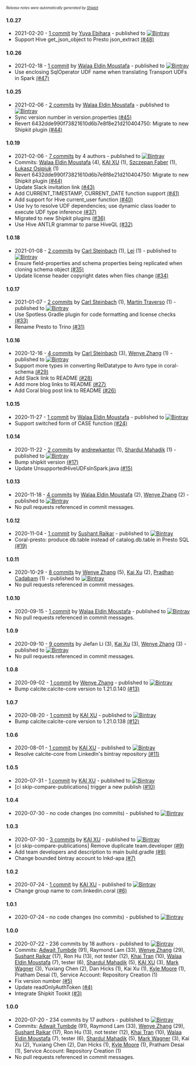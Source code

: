 <sup><sup>*Release notes were automatically generated by [Shipkit](http://shipkit.org/)*</sup></sup>

#### 1.0.27
 - 2021-02-20 - [1 commit](https://github.com/linkedin/coral/compare/v1.0.26...v1.0.27) by [Yuya Ebihara](https://github.com/ebyhr) - published to [![Bintray](https://img.shields.io/badge/Bintray-1.0.27-green.svg)](https://bintray.com/linkedin/maven/coral/1.0.27)
 - Support Hive get_json_object to Presto json_extract [(#48)](https://github.com/linkedin/coral/pull/48)

#### 1.0.26
 - 2021-02-18 - [1 commit](https://github.com/linkedin/coral/compare/v1.0.25...v1.0.26) by [Walaa Eldin Moustafa](https://github.com/wmoustafa) - published to [![Bintray](https://img.shields.io/badge/Bintray-1.0.26-green.svg)](https://bintray.com/linkedin/maven/coral/1.0.26)
 - Use enclosing SqlOperator UDF name when translating Transport UDFs in Spark [(#47)](https://github.com/linkedin/coral/pull/47)

#### 1.0.25
 - 2021-02-06 - [2 commits](https://github.com/linkedin/coral/compare/v1.0.24...v1.0.25) by [Walaa Eldin Moustafa](https://github.com/wmoustafa) - published to [![Bintray](https://img.shields.io/badge/Bintray-1.0.25-green.svg)](https://bintray.com/linkedin/maven/coral/1.0.25)
 - Sync version number in version.properties [(#45)](https://github.com/linkedin/coral/pull/45)
 - Revert 6432dde990f73821610d6b7e8f8e21d210404750: Migrate to new Shipkit plugin [(#44)](https://github.com/linkedin/coral/pull/44)

#### 1.0.19
 - 2021-02-06 - [7 commits](https://github.com/linkedin/coral/compare/v1.0.18...v1.0.19) by 4 authors - published to [![Bintray](https://img.shields.io/badge/Bintray-1.0.19-green.svg)](https://bintray.com/linkedin/maven/coral/1.0.19)
 - Commits: [Walaa Eldin Moustafa](https://github.com/wmoustafa) (4), [KAI XU](https://github.com/kxu1026) (1), [Szczepan Faber](https://github.com/mockitoguy) (1), [Łukasz Osipiuk](https://github.com/losipiuk) (1)
 - Revert 6432dde990f73821610d6b7e8f8e21d210404750: Migrate to new Shipkit plugin [(#44)](https://github.com/linkedin/coral/pull/44)
 - Update Slack invitation link [(#43)](https://github.com/linkedin/coral/pull/43)
 - Add CURRENT_TIMESTAMP, CURRENT_DATE function support [(#41)](https://github.com/linkedin/coral/pull/41)
 - Add support for Hive current_user function [(#40)](https://github.com/linkedin/coral/pull/40)
 - Use Ivy to resolve UDF dependencies; use dynamic class loader to execute UDF type inference [(#37)](https://github.com/linkedin/coral/pull/37)
 - Migrated to new Shipkit plugins [(#36)](https://github.com/linkedin/coral/pull/36)
 - Use Hive ANTLR grammar to parse HiveQL [(#32)](https://github.com/linkedin/coral/pull/32)

#### 1.0.18
 - 2021-01-08 - [2 commits](https://github.com/linkedin/coral/compare/v1.0.17...v1.0.18) by [Carl Steinbach](https://github.com/cwsteinbach) (1), [Lei](https://github.com/autumnust) (1) - published to [![Bintray](https://img.shields.io/badge/Bintray-1.0.18-green.svg)](https://bintray.com/linkedin/maven/coral/1.0.18)
 - Ensure field-properties and schema properties being replicated when cloning schema object [(#35)](https://github.com/linkedin/coral/pull/35)
 - Update license header copyright dates when files change [(#34)](https://github.com/linkedin/coral/pull/34)

#### 1.0.17
 - 2021-01-07 - [2 commits](https://github.com/linkedin/coral/compare/v1.0.16...v1.0.17) by [Carl Steinbach](https://github.com/cwsteinbach) (1), [Martin Traverso](https://github.com/martint) (1) - published to [![Bintray](https://img.shields.io/badge/Bintray-1.0.17-green.svg)](https://bintray.com/linkedin/maven/coral/1.0.17)
 - Use Spotless Gradle plugin for code formatting and license checks [(#33)](https://github.com/linkedin/coral/pull/33)
 - Rename Presto to Trino [(#31)](https://github.com/linkedin/coral/pull/31)

#### 1.0.16
 - 2020-12-16 - [4 commits](https://github.com/linkedin/coral/compare/v1.0.15...v1.0.16) by [Carl Steinbach](https://github.com/cwsteinbach) (3), [Wenye Zhang](https://github.com/funcheetah) (1) - published to [![Bintray](https://img.shields.io/badge/Bintray-1.0.16-green.svg)](https://bintray.com/linkedin/maven/coral/1.0.16)
 - Support more types in converting RelDatatype to Avro type in coral-schema [(#29)](https://github.com/linkedin/coral/pull/29)
 - Add Slack link to README [(#28)](https://github.com/linkedin/coral/pull/28)
 - Add more blog links to README [(#27)](https://github.com/linkedin/coral/pull/27)
 - Add Coral blog post link to README [(#26)](https://github.com/linkedin/coral/pull/26)

#### 1.0.15
 - 2020-11-27 - [1 commit](https://github.com/linkedin/coral/compare/v1.0.14...v1.0.15) by [Walaa Eldin Moustafa](https://github.com/wmoustafa) - published to [![Bintray](https://img.shields.io/badge/Bintray-1.0.15-green.svg)](https://bintray.com/linkedin/maven/coral/1.0.15)
 - Support switched form of CASE function [(#24)](https://github.com/linkedin/coral/pull/24)

#### 1.0.14
 - 2020-11-22 - [2 commits](https://github.com/linkedin/coral/compare/v1.0.13...v1.0.14) by [andrewkantor](https://github.com/andrewkantor) (1), [Shardul Mahadik](https://github.com/shardulm94) (1) - published to [![Bintray](https://img.shields.io/badge/Bintray-1.0.14-green.svg)](https://bintray.com/linkedin/maven/coral/1.0.14)
 - Bump shipkit version [(#17)](https://github.com/linkedin/coral/pull/17)
 - Update UnsupportedHiveUDFsInSpark.java [(#15)](https://github.com/linkedin/coral/pull/15)

#### 1.0.13
 - 2020-11-18 - [4 commits](https://github.com/linkedin/coral/compare/v1.0.12...v1.0.13) by [Walaa Eldin Moustafa](https://github.com/wmoustafa) (2), [Wenye Zhang](https://github.com/funcheetah) (2) - published to [![Bintray](https://img.shields.io/badge/Bintray-1.0.13-green.svg)](https://bintray.com/linkedin/maven/coral/1.0.13)
 - No pull requests referenced in commit messages.

#### 1.0.12
 - 2020-11-04 - [1 commit](https://github.com/linkedin/coral/compare/v1.0.11...v1.0.12) by [Sushant Raikar](https://github.com/hotsushi) - published to [![Bintray](https://img.shields.io/badge/Bintray-1.0.12-green.svg)](https://bintray.com/linkedin/maven/coral/1.0.12)
 - Coral-presto: produce db.table instead of catalog.db.table in Presto SQL [(#19)](https://github.com/linkedin/coral/pull/19)

#### 1.0.11
 - 2020-10-29 - [8 commits](https://github.com/linkedin/coral/compare/v1.0.10...v1.0.11) by [Wenye Zhang](https://github.com/funcheetah) (5), [Kai Xu](https://github.com/kxu1026) (2), [Pradhan Cadabam](https://github.com/pcadabam-zz) (1) - published to [![Bintray](https://img.shields.io/badge/Bintray-1.0.11-green.svg)](https://bintray.com/linkedin/maven/coral/1.0.11)
 - No pull requests referenced in commit messages.

#### 1.0.10
 - 2020-09-15 - [1 commit](https://github.com/linkedin/coral/compare/v1.0.9...v1.0.10) by [Walaa Eldin Moustafa](https://github.com/wmoustafa) - published to [![Bintray](https://img.shields.io/badge/Bintray-1.0.10-green.svg)](https://bintray.com/linkedin/maven/coral/1.0.10)
 - No pull requests referenced in commit messages.

#### 1.0.9
 - 2020-09-10 - [9 commits](https://github.com/linkedin/coral/compare/v1.0.8...v1.0.9) by Jiefan Li (3), [Kai Xu](https://github.com/kxu1026) (3), [Wenye Zhang](https://github.com/funcheetah) (3) - published to [![Bintray](https://img.shields.io/badge/Bintray-1.0.9-green.svg)](https://bintray.com/linkedin/maven/coral/1.0.9)
 - No pull requests referenced in commit messages.

#### 1.0.8
 - 2020-09-02 - [1 commit](https://github.com/linkedin/coral/compare/v1.0.7...v1.0.8) by [Wenye Zhang](https://github.com/funcheetah) - published to [![Bintray](https://img.shields.io/badge/Bintray-1.0.8-green.svg)](https://bintray.com/linkedin/maven/coral/1.0.8)
 - Bump calcite:calcite-core version to 1.21.0.140 [(#13)](https://github.com/linkedin/coral/pull/13)

#### 1.0.7
 - 2020-08-20 - [1 commit](https://github.com/linkedin/coral/compare/v1.0.6...v1.0.7) by [KAI XU](https://github.com/kxu1026) - published to [![Bintray](https://img.shields.io/badge/Bintray-1.0.7-green.svg)](https://bintray.com/linkedin/maven/coral/1.0.7)
 - Bump calcite:calcite-core version to 1.21.0.138 [(#12)](https://github.com/linkedin/coral/pull/12)

#### 1.0.6
 - 2020-08-01 - [1 commit](https://github.com/linkedin/coral/compare/v1.0.5...v1.0.6) by [KAI XU](https://github.com/kxu1026) - published to [![Bintray](https://img.shields.io/badge/Bintray-1.0.6-green.svg)](https://bintray.com/linkedin/maven/coral/1.0.6)
 - Resolve calcite-core from LinkedIn's bintray repository [(#11)](https://github.com/linkedin/coral/pull/11)

#### 1.0.5
 - 2020-07-31 - [1 commit](https://github.com/linkedin/coral/compare/v1.0.4...v1.0.5) by [KAI XU](https://github.com/kxu1026) - published to [![Bintray](https://img.shields.io/badge/Bintray-1.0.5-green.svg)](https://bintray.com/linkedin/maven/coral/1.0.5)
 - [ci skip-compare-publications] trigger a new publish [(#10)](https://github.com/linkedin/coral/pull/10)

#### 1.0.4
 - 2020-07-30 - no code changes (no commits) - published to [![Bintray](https://img.shields.io/badge/Bintray-1.0.4-green.svg)](https://bintray.com/linkedin/maven/coral/1.0.4)

#### 1.0.3
 - 2020-07-30 - [3 commits](https://github.com/linkedin/coral/compare/v1.0.2...v1.0.3) by [KAI XU](https://github.com/kxu1026) - published to [![Bintray](https://img.shields.io/badge/Bintray-1.0.3-green.svg)](https://bintray.com/linkedin/maven/coral/1.0.3)
 - [ci skip-compare-publications] Remove duplicate team.developer  [(#9)](https://github.com/linkedin/coral/pull/9)
 - Add team developers and description to main build.gradle [(#8)](https://github.com/linkedin/coral/pull/8)
 - Change bounded bintray account to lnkd-apa [(#7)](https://github.com/linkedin/coral/pull/7)

#### 1.0.2
 - 2020-07-24 - [1 commit](https://github.com/linkedin/coral/compare/v1.0.1...v1.0.2) by [KAI XU](https://github.com/kxu1026) - published to [![Bintray](https://img.shields.io/badge/Bintray-1.0.2-green.svg)](https://bintray.com/linkedin/maven/coral/1.0.2)
 - Change group name to com.linkedin.coral [(#6)](https://github.com/linkedin/coral/pull/6)

#### 1.0.1
 - 2020-07-24 - no code changes (no commits) - published to [![Bintray](https://img.shields.io/badge/Bintray-1.0.1-green.svg)](https://bintray.com/linkedin/maven/coral/1.0.1)

#### 1.0.0
 - 2020-07-22 - 236 commits by 18 authors - published to [![Bintray](https://img.shields.io/badge/Bintray-1.0.0-green.svg)](https://bintray.com/linkedin/maven/coral/1.0.0)
 - Commits: [Adwait Tumbde](https://github.com/antumbde) (91), Raymond Lam (33), [Wenye Zhang](https://github.com/funcheetah) (29), [Sushant Raikar](https://github.com/HotSushi) (17), Ron Hu (13), not tester (12), [Khai Tran](https://github.com/khaitranq) (10), [Walaa Eldin Moustafa](https://github.com/wmoustafa) (7), tester (6), [Shardul Mahadik](https://github.com/shardulm94) (5), [KAI XU](https://github.com/kxu1026) (3), [Mark Wagner](https://github.com/wagnermarkd) (3), Yuxiang Chen (2), Dan Hicks (1), Kai Xu (1), [Kyle Moore](https://github.com/DPUkyle) (1), Pratham Desai (1), Service Account: Repository Creation (1)
 - Fix version number [(#5)](https://github.com/linkedin/coral/pull/5)
 - Update readOnlyAuthToken [(#4)](https://github.com/linkedin/coral/pull/4)
 - Integrate Shipkit Tookit [(#3)](https://github.com/linkedin/coral/pull/3)

#### 1.0.0
 - 2020-07-20 - 234 commits by 17 authors - published to [![Bintray](https://img.shields.io/badge/Bintray-1.0.0-green.svg)](https://bintray.com/linkedin/maven/coral/1.0.0)
 - Commits: [Adwait Tumbde](https://github.com/antumbde) (91), Raymond Lam (33), [Wenye Zhang](https://github.com/funcheetah) (29), [Sushant Raikar](https://github.com/HotSushi) (17), Ron Hu (13), not tester (12), [Khai Tran](https://github.com/khaitranq) (10), [Walaa Eldin Moustafa](https://github.com/wmoustafa) (7), tester (6), [Shardul Mahadik](https://github.com/shardulm94) (5), [Mark Wagner](https://github.com/wagnermarkd) (3), Kai Xu (2), Yuxiang Chen (2), Dan Hicks (1), [Kyle Moore](https://github.com/DPUkyle) (1), Pratham Desai (1), Service Account: Repository Creation (1)
 - No pull requests referenced in commit messages.

